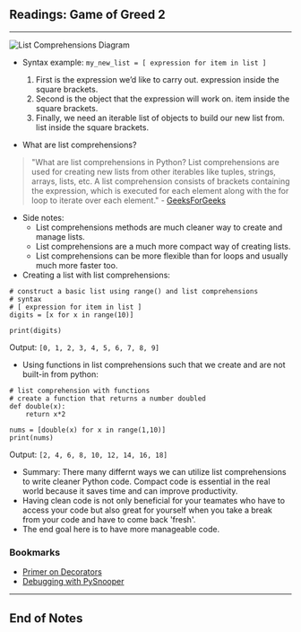 ## Readings: Game of Greed 2
***
![List Comprehensions Diagram](https://www.freecodecamp.org/news/content/images/2021/07/list-comprehension-1.png)

- Syntax example:
`my_new_list = [ expression for item in list ]`
  1. First is the expression we’d like to carry out. expression inside the square brackets.
  2. Second is the object that the expression will work on. item inside the square brackets.
  3. Finally, we need an iterable list of objects to build our new list from. list inside the square brackets.

- What are list comprehensions?
> "What are list comprehensions in Python?
List comprehensions are used for creating new lists from other iterables like tuples, strings, arrays, lists, etc. A list comprehension consists of brackets containing the expression, which is executed for each element along with the for loop to iterate over each element." - [GeeksForGeeks](https://www.geeksforgeeks.org/python-list-comprehension/)
- Side notes:
  * List comprehensions methods are much cleaner way to create and manage lists.
  * List comprehensions are a much more compact way of creating lists.
  * List comprehensions can be more flexible than for loops and usually much more faster too.
- Creating a list with list comprehensions:
```
# construct a basic list using range() and list comprehensions
# syntax
# [ expression for item in list ]
digits = [x for x in range(10)]

print(digits)
```
Output: `[0, 1, 2, 3, 4, 5, 6, 7, 8, 9]`

- Using functions in list comprehensions such that we create and are not built-in from python:
```
# list comprehension with functions
# create a function that returns a number doubled
def double(x):
    return x*2

nums = [double(x) for x in range(1,10)]
print(nums)
```
Output: `[2, 4, 6, 8, 10, 12, 14, 16, 18]`

- Summary: There many differnt ways we can utilize list comprehensions to write cleaner Python code. Compact code is essential in the real world because it saves time and can improve productivity.
- Having clean code is not only beneficial for your teamates who have to access your code but also great for yourself when you take a break from your code and have to come back 'fresh'.
- The end goal here is to have more manageable code.

### Bookmarks
- [Primer on Decorators](https://realpython.com/primer-on-python-decorators/)
- [Debugging with PySnooper](https://www.pythonpodcast.com/pysnooper-python-debugging-episode-241/)
***
 ## End of Notes
